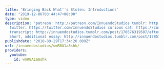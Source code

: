 ```yaml
---
title: 'Bringing Back What''s Stolen: Introductions'
date: "2019-12-06T03:44:47+08:00"
type: video
description: 'patreon: http://patreon.com/InnuendoStudios tumblr: http://innuendostudios.tumblr.com
  twitter: https://twitter.com/InnuendoStudios curious cat: https://curiouscat.me/InnuendoStudios
  transcript: http://innuendostudios.tumblr.com/post/178576319507/after-four-months-of-work-my-video-essay-bringing
  Short, additional essay: http://innuendostudios.tumblr.com/post/178576303712/bodies-in-motion-race-and-ability-in-mad-max-fury'
publishdate: "2018-09-29T17:34:20.000Z"
url: /innuendostudios/wmR8A1a8shk/
providers:
  youtube:
    id: wmR8A1a8shk
---
```


